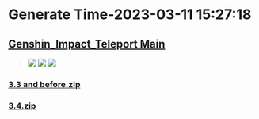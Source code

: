 # Generate Time-2023-03-11 15:27:18

## [Genshin_Impact_Teleport Main](https://github.com/Sam5440/Genshin_Impact_Teleport)

>![](https://komarev.com/ghpvc/?username=done439)
>![](https://komarev.com/ghpvc/?username=done438)
>![](https://komarev.com/ghpvc/?username=done437)

### [3.3 and before.zip](https://raw.githubusercontent.com/Sam5440/Genshin_Impact_Teleport/download/ManualCollectPoint/SpecialItems/Sacred%20Seal/3.3%20and%20before.zip)

### [3.4.zip](https://raw.githubusercontent.com/Sam5440/Genshin_Impact_Teleport/download/ManualCollectPoint/SpecialItems/Sacred%20Seal/3.4.zip)

